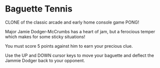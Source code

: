 Baguette Tennis
===============

CLONE of the classic arcade and early home console game PONG!

Major Jamie Dodger-McCrumbs has a heart of jam, but a ferocious temper which makes for some sticky situations! 

You must score 5 points against him to earn your precious clue.

Use the UP and DOWN cursor keys to move your baguette and deflect the Jammie Dodger back to your opponent.

